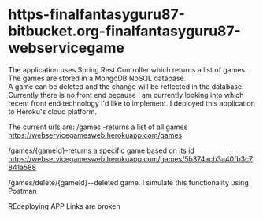 # https-finalfantasyguru87-bitbucket.org-finalfantasyguru87-webservicegame

The application uses Spring Rest Controller which returns a list of games. 
The games are stored in a MongoDB NoSQL  database.  
A game can be deleted and the change will be reflected in the database. 
Currently there is no front end because I am currently looking into which recent front end technology I'd like to implement.
I deployed this application to Heroku's cloud platform.

The current urls are:
/games -returns a list of all games
https://webservicegamesweb.herokuapp.com/games

/games/{gameId}-returns a specific game based on its id
https://webservicegamesweb.herokuapp.com/games/5b374acb3a40fb3c7841a588



/games/delete/{gameId}--deleted game. I simulate this functionality using Postman


REdeploying APP Links are broken
